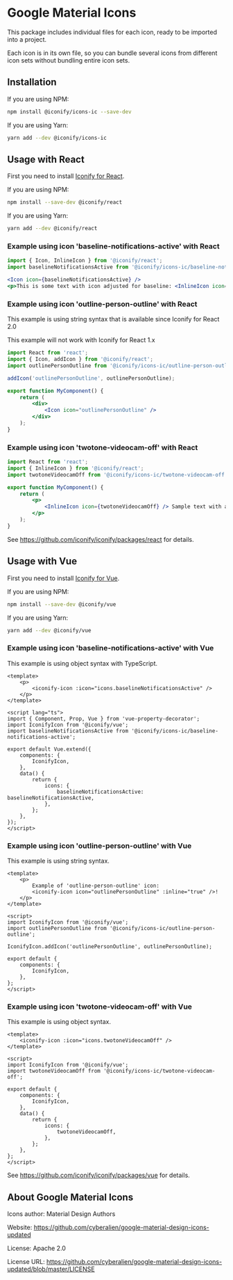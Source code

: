 # Google Material Icons

This package includes individual files for each icon, ready to be imported into a project.

Each icon is in its own file, so you can bundle several icons from different icon sets without bundling entire icon sets.

## Installation

If you are using NPM:

```bash
npm install @iconify/icons-ic --save-dev
```

If you are using Yarn:

```bash
yarn add --dev @iconify/icons-ic
```

## Usage with React

First you need to install [Iconify for React](https://github.com/iconify/iconify/packages/react).

If you are using NPM:

```bash
npm install --save-dev @iconify/react
```

If you are using Yarn:

```bash
yarn add --dev @iconify/react
```

### Example using icon 'baseline-notifications-active' with React

```js
import { Icon, InlineIcon } from '@iconify/react';
import baselineNotificationsActive from '@iconify/icons-ic/baseline-notifications-active';
```

```jsx
<Icon icon={baselineNotificationsActive} />
<p>This is some text with icon adjusted for baseline: <InlineIcon icon={baselineNotificationsActive} /></p>
```

### Example using icon 'outline-person-outline' with React

This example is using string syntax that is available since Iconify for React 2.0

This example will not work with Iconify for React 1.x

```jsx
import React from 'react';
import { Icon, addIcon } from '@iconify/react';
import outlinePersonOutline from '@iconify/icons-ic/outline-person-outline';

addIcon('outlinePersonOutline', outlinePersonOutline);

export function MyComponent() {
	return (
		<div>
			<Icon icon="outlinePersonOutline" />
		</div>
	);
}
```

### Example using icon 'twotone-videocam-off' with React

```jsx
import React from 'react';
import { InlineIcon } from '@iconify/react';
import twotoneVideocamOff from '@iconify/icons-ic/twotone-videocam-off';

export function MyComponent() {
	return (
		<p>
			<InlineIcon icon={twotoneVideocamOff} /> Sample text with an icon.
		</p>
	);
}
```

See https://github.com/iconify/iconify/packages/react for details.

## Usage with Vue

First you need to install [Iconify for Vue](https://github.com/iconify/iconify/packages/vue).

If you are using NPM:

```bash
npm install --save-dev @iconify/vue
```

If you are using Yarn:

```bash
yarn add --dev @iconify/vue
```

### Example using icon 'baseline-notifications-active' with Vue

This example is using object syntax with TypeScript.

```vue
<template>
	<p>
		<iconify-icon :icon="icons.baselineNotificationsActive" />
	</p>
</template>

<script lang="ts">
import { Component, Prop, Vue } from 'vue-property-decorator';
import IconifyIcon from '@iconify/vue';
import baselineNotificationsActive from '@iconify/icons-ic/baseline-notifications-active';

export default Vue.extend({
	components: {
		IconifyIcon,
	},
	data() {
		return {
			icons: {
				baselineNotificationsActive: baselineNotificationsActive,
			},
		};
	},
});
</script>
```

### Example using icon 'outline-person-outline' with Vue

This example is using string syntax.

```vue
<template>
	<p>
		Example of 'outline-person-outline' icon:
		<iconify-icon icon="outlinePersonOutline" :inline="true" />!
	</p>
</template>

<script>
import IconifyIcon from '@iconify/vue';
import outlinePersonOutline from '@iconify/icons-ic/outline-person-outline';

IconifyIcon.addIcon('outlinePersonOutline', outlinePersonOutline);

export default {
	components: {
		IconifyIcon,
	},
};
</script>
```

### Example using icon 'twotone-videocam-off' with Vue

This example is using object syntax.

```vue
<template>
	<iconify-icon :icon="icons.twotoneVideocamOff" />
</template>

<script>
import IconifyIcon from '@iconify/vue';
import twotoneVideocamOff from '@iconify/icons-ic/twotone-videocam-off';

export default {
	components: {
		IconifyIcon,
	},
	data() {
		return {
			icons: {
				twotoneVideocamOff,
			},
		};
	},
};
</script>
```

See https://github.com/iconify/iconify/packages/vue for details.

## About Google Material Icons

Icons author: Material Design Authors

Website: https://github.com/cyberalien/google-material-design-icons-updated

License: Apache 2.0

License URL: https://github.com/cyberalien/google-material-design-icons-updated/blob/master/LICENSE

